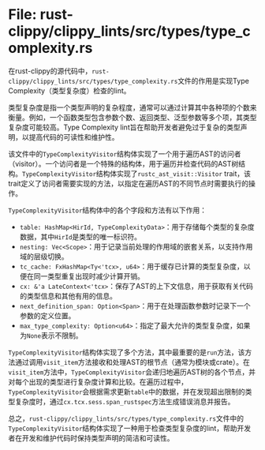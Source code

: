 # File: rust-clippy/clippy_lints/src/types/type_complexity.rs

在rust-clippy的源代码中，`rust-clippy/clippy_lints/src/types/type_complexity.rs`文件的作用是实现Type Complexity（类型复杂度）检查的lint。

类型复杂度是指一个类型声明的复杂程度，通常可以通过计算其中各种项的个数来衡量。例如，一个函数类型包含参数个数、返回类型、泛型参数等多个项，其类型复杂度可能较高。Type Complexity lint旨在帮助开发者避免过于复杂的类型声明，以提高代码的可读性和维护性。

该文件中的`TypeComplexityVisitor`结构体实现了一个用于遍历AST的访问者（visitor）。一个访问者是一个特殊的结构体，用于遍历并检查代码的AST树结构。`TypeComplexityVisitor`结构体实现了`rustc_ast_visit::Visitor` trait，该trait定义了访问者需要实现的方法，以指定在遍历AST的不同节点时需要执行的操作。

`TypeComplexityVisitor`结构体中的各个字段和方法有以下作用：
- `table: HashMap<HirId, TypeComplexityData>`：用于存储每个类型的复杂度数据，其中`HirId`是类型的唯一标识符。
- `nesting: Vec<Scope>`：用于记录当前处理的作用域的嵌套关系，以支持作用域的层级切换。
- `tc_cache: FxHashMap<Ty<'tcx>, u64>`：用于缓存已计算的类型复杂度，以便在同一类型重复出现时减少计算开销。
- `cx: &'a LateContext<'tcx>`：保存了AST的上下文信息，用于获取有关代码的类型信息和其他有用的信息。
- `next_definition_span: Option<Span>`：用于在处理函数参数时记录下一个参数的定义位置。
- `max_type_complexity: Option<u64>`：指定了最大允许的类型复杂度，如果为`None`表示不限制。

`TypeComplexityVisitor`结构体实现了多个方法，其中最重要的是`run`方法，该方法通过调用`visit_item`方法接收和处理AST的根节点（通常为模块或crate）。在`visit_item`方法中，`TypeComplexityVisitor`会递归地遍历AST树的各个节点，并对每个出现的类型进行复杂度计算和比较。在遍历过程中，`TypeComplexityVisitor`会根据需求更新`table`中的数据，并在发现超出限制的类型复杂度时，通过`cx.tcx.sess.span_rustspec`方法生成错误消息并报告。

总之，`rust-clippy/clippy_lints/src/types/type_complexity.rs`文件中的`TypeComplexityVisitor`结构体实现了一种用于检查类型复杂度的lint，帮助开发者在开发和维护代码时保持类型声明的简洁和可读性。

